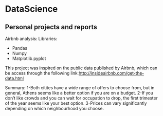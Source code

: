 # DataScience
Personal projects and reports 
-----------------------------------
Airbnb analysis:
Libraries:
* Pandas
* Numpy
* Matplotlib.pyplot

This project was inspired on the public data published by Airbnb, which can be access through the following link:http://insideairbnb.com/get-the-data.html

Summary:
1-Both citites have a wide range of offers to choose from, but in general, Athens seems like a better option if you are on a budget.
2-If you don’t like crowds and you can wait for occupation to drop, the first trimester of the year seems like your best option. 
3-Prices can vary significantly depending on which neighbourhood you choose. 
